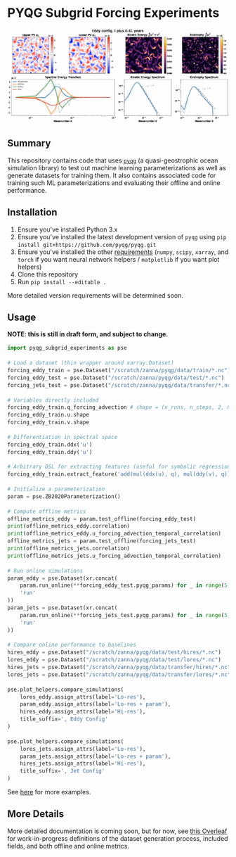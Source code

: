 # PYQG Subgrid Forcing Experiments

![pyqg simulation animation](./eddy.gif)

## Summary

This repository contains code that uses [`pyqg`](https://pyqg.readthedocs.io/en/latest/) (a quasi-geostrophic ocean simulation library) to test out machine learning parameterizations as well as generate datasets for training them. It also contains associated code for training such ML parameterizations and evaluating their offline and online performance.

## Installation

1. Ensure you've installed Python 3.x
1. Ensure you've installed the latest development version of `pyqg` using `pip install git+https://github.com/pyqg/pyqg.git`
1. Ensure you've installed the other [requirements](./requirements.txt) (`numpy`, `scipy`, `xarray`, and `torch` if you want neural network helpers / `matplotlib` if you want plot helpers)
1. Clone this repository
1. Run `pip install --editable .`

More detailed version requirements will be determined soon.

## Usage

**NOTE: this is still in draft form, and subject to change.**

```python
import pyqg_subgrid_experiments as pse

# Load a dataset (thin wrapper around xarray.Dataset)
forcing_eddy_train = pse.Dataset("/scratch/zanna/pyqg/data/train/*.nc")
forcing_eddy_test = pse.Dataset("/scratch/zanna/pyqg/data/test/*.nc")
forcing_jets_test = pse.Dataset("/scratch/zanna/pyqg/data/transfer/*.nc")

# Variables directly included
forcing_eddy_train.q_forcing_advection # shape = (n_runs, n_steps, 2, 64, 64)
forcing_eddy_train.u.shape
forcing_eddy_train.v.shape

# Differentiation in spectral space
forcing_eddy_train.ddx('u')
forcing_eddy_train.ddy('u')

# Arbitrary DSL for extracting features (useful for symbolic regression)
forcing_eddy_train.extract_feature('add(mul(ddx(u), q), mul(ddy(v), q))')

# Initialize a parameterization
param = pse.ZB2020Parameterization()

# Compute offline metrics
offline_metrics_eddy = param.test_offline(forcing_eddy_test)
print(offline_metrics_eddy.correlation)
print(offline_metrics_eddy.u_forcing_advection_temporal_correlation)
offline_metrics_jets = param.test_offline(forcing_jets_test)
print(offline_metrics_jets.correlation)
print(offline_metrics_jets.u_forcing_advection_temporal_correlation)

# Run online simulations
param_eddy = pse.Dataset(xr.concat(
    param.run_online(**forcing_eddy_test.pyqg_params) for _ in range(5),
    'run'
))
param_jets = pse.Dataset(xr.concat(
    param.run_online(**forcing_jets_test.pyqg_params) for _ in range(5),
    'run'
))

# Compare online performance to baselines
hires_eddy = pse.Dataset("/scratch/zanna/pyqg/data/test/hires/*.nc")
lores_eddy = pse.Dataset("/scratch/zanna/pyqg/data/test/lores/*.nc")
hires_jets = pse.Dataset("/scratch/zanna/pyqg/data/transfer/hires/*.nc")
lores_jets = pse.Dataset("/scratch/zanna/pyqg/data/transfer/lores/*.nc")

pse.plot_helpers.compare_simulations(
    lores_eddy.assign_attrs(label='Lo-res'),
    param_eddy.assign_attrs(label='Lo-res + param'),
    hires_eddy.assign_attrs(label='Hi-res'),
    title_suffix=', Eddy Config'
)

pse.plot_helpers.compare_simulations(
    lores_jets.assign_attrs(label='Lo-res'),
    param_jets.assign_attrs(label='Lo-res + param'),
    hires_jets.assign_attrs(label='Hi-res'),
    title_suffix=', Jet Config'
)
```

See [here](./examples) for more examples.

## More Details

More detailed documentation is coming soon, but for now, see [this Overleaf](https://www.overleaf.com/read/jcfbxczmnptb) for work-in-progress definitions of the dataset generation process, included fields, and both offline and online metrics.
